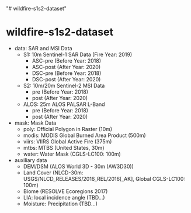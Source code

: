 "# wildfire-s1s2-dataset" 

# wildfire-s1s2-dataset
- data: SAR and MSI Data
    - S1: 10m Sentinel-1 SAR Data (Fire Year: 2019)
        - ASC-pre (Before Year: 2018)
        - ASC-post (After Year: 2020)
        - DSC-pre (Before Year: 2018)
        - DSC-post (After Year: 2020)
    - S2: 10m/20m Sentinel-2 MSI Data
        - pre (Before Year: 2018)
        - post (After Year: 2020)
    - ALOS: 25m ALOS PALSAR L-Band
        - pre (Before Year: 2018)
        - post (After Year: 2020)
- mask: Mask Data
    - poly: Official Polygon in Raster (10m)
    - modis: MODIS Global Burned Area Product (500m)
    - viirs: VIIRS Global Active Fire (375m)
    - mtbs: MTBS (United States, 30m) 
    - water: Water Mask (CGLS-LC100: 100m)
- auxiliary data
    - DEM/DSM (ALOS World 3D - 30m (AW3D30))
    - Land Cover (NLCD-30m: USGS/NLCD_RELEASES/2016_REL/2016[_AK], Global CGLS-LC100: 100m)
    - Biome (RESOLVE Ecoregions 2017)
    - LIA: local incidence angle (TBD...)
    - Moisture: Precipitation (TBD...)
